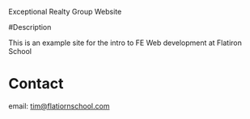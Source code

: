 Exceptional Realty Group Website

#Description

This is an example site for the intro to FE Web development at Flatiron School

# Contact

email: tim@flatiornschool.com 

